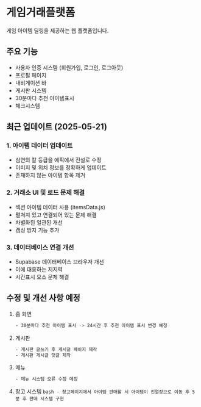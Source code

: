 # 게임거래플랫폼
게임 아이템 딜링을 제공하는 웹 플랫폼입니다.
## 주요 기능
- 사용자 인증 시스템 (회원가입, 로그인, 로그아웃)
- 프로필 페이지
- 내비게이션 바
- 게시판 시스템
- 30분마다 추천 아이템표시
- 체크시스템

## 최근 업데이트 (2025-05-21)

### 1. 아이템 데이터 업데이트
- 심연의 칼 등급을 에픽에서 전설로 수정
- 이미지 및 위치 정보를 정확하게 업데이트
- 존재하지 않는 아이템 항목 제거

### 2. 거래소 UI 및 로드 문제 해결
- 섹션 아이템 데이터 사용 (itemsData.js)
- 펼쳐져 있고 연결되어 있는 문제 해결
- 차별화된 일관된 개선
- 캠싱 방지 기능 추가

### 3. 데이터베이스 연결 개선
- Supabase 데이터베이스 브라우저 개선
- 이에 대응하는 지지력
- 시간표시 요소 문제 해결


## 수정 및 개선 사항 예정
   1. 홈 화면
       ```bash
       - 30분마다 추천 아이템 표시 -> 24시간 후 추천 아이템 표시 변경 예정
       ```

  2. 게시판
     ```bash
     - 게시판 글쓰기 후 게시글 페이지 제작
     - 게시판 게시글 댓글 제작
     ```
    
  3. 메뉴
     ```bash
     - 메뉴 시스템 오류 수정 예정
     ```

   4. 창고 시스템
     ```bash
     - 창고페이지에서 아이템 판매할 시 아이템이 진열장으로 이동 후 5분 후 판매 시스템 구현
     ```
